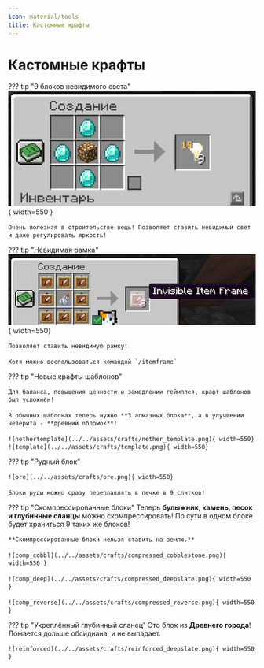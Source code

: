 ```yaml
---
icon: material/tools
title: Кастомные крафты
---
```


<!-- Yandex.RTB R-A-5374421-1 -->
<div id="yandex_rtb_R-A-5374421-1"></div>
<script>
window.yaContextCb.push(()=>{
	Ya.Context.AdvManager.render({
		"blockId": "R-A-5374421-1",
		"renderTo": "yandex_rtb_R-A-5374421-1"
	})
})
</script>

# Кастомные крафты

??? tip "9 блоков невидимого света"
    ![light](../../assets/crafts/light.png){ width=550 }

    Очень полезная в строительстве вещь! Позволяет ставить невидимый свет и даже регулировать яркость!

??? tip "Невидимая рамка"
    ![itemframe](../../assets/crafts/itemframe.png){ width=550}

    Позволяет ставить невидимую рамку!

    Хотя можно воспользоваться командой `/itemframe`

??? tip "Новые крафты шаблонов"

    Для баланса, повышения ценности и замедлении геймплея, крафт шаблонов был усложнён!

    В обычных шаблонах теперь нужно **3 алмазных блока**, а в улучшении незерита - **древний обломок**!

    ![nethertemplate](../../assets/crafts/nether_template.png){ width=550}
    ![template](../../assets/crafts/template.png){ width=550}

??? tip "Рудный блок"

    ![ore](../../assets/crafts/ore.png){ width=550}

    Блоки руды можно сразу переплавлять в печке в 9 слитков!

??? tip "Скомпрессированные блоки"
    Теперь **булыжник, камень, песок и глубинные сланцы** можно скомпрессировать!
    По сути в одном блоке будет храниться 9 таких же блоков!

    **Скомпрессированные блоки нельзя ставить на землю.**

    ![comp_cobbl](../../assets/crafts/compressed_cobblestone.png){ width=550 }

    ![comp_deep](../../assets/crafts/compressed_deepslate.png){ width=550 }

    ![comp_reverse](../../assets/crafts/compressed_reverse.png){ width=550 }

??? tip "Укреплённый глубинный сланец"
    Это блок из **Древнего города**! Ломается дольше обсидиана, и не выпадает.

    ![reinforced](../../assets/crafts/reinforced_deepslate.png){ width=550 }